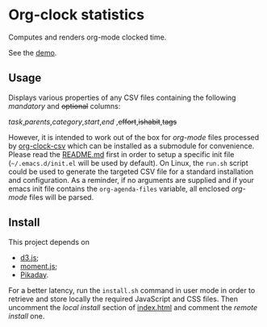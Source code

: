 # Org-clock statistics

Computes and renders org-mode clocked time.

See the [demo](https://malloc.fr/org-clock-stat/index.html).

## Usage

Displays various properties of any CSV files containing the following _mandatory_ and ~~optional~~ columns:

_task_,_parents_,_category_,_start_,_end_ ,~~effort~~,~~ishabit~~,~~tags~~

However, it is intended to work out of the box for *org-mode* files processed by [org-clock-csv](https://github.com/atheriel/org-clock-csv/) which can be installed as a submodule for convenience.
Please read the [README.md](https://github.com/atheriel/org-clock-csv/blob/master/README.md) first in order to setup a specific init file (`~/.emacs.d/init.el` will be used by default).
On Linux, the `run.sh` script could be used to generate the targeted CSV file for a standard installation and configuration.
As a reminder, if no arguments are supplied and if your emacs init file contains the `org-agenda-files` variable, all enclosed *org-mode* files will be parsed.

## Install

This project depends on

* [d3.js](https://github.com/d3/d3);
* [moment.js](https://d3js.org/d3.v5.js);
* [Pikaday](https://github.com/Pikaday/Pikaday).

For a better latency, run the `install.sh` command in user mode in order to retrieve and store locally the required JavaScript and CSS files. Then uncomment the *local install* section of [index.html](./index.htmlL21) and comment the *remote install* one.
